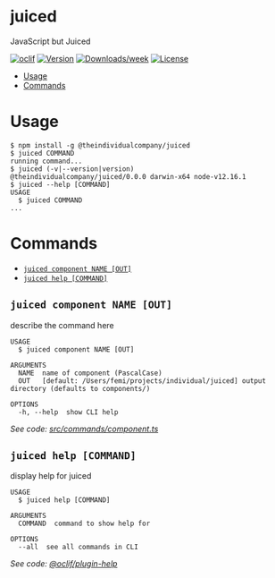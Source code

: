 juiced
======

JavaScript but Juiced

[![oclif](https://img.shields.io/badge/cli-oclif-brightgreen.svg)](https://oclif.io)
[![Version](https://img.shields.io/npm/v/juiced.svg)](https://npmjs.org/package/juiced)
[![Downloads/week](https://img.shields.io/npm/dw/juiced.svg)](https://npmjs.org/package/juiced)
[![License](https://img.shields.io/npm/l/juiced.svg)](https://github.com//juiced/blob/master/package.json)

<!-- toc -->
* [Usage](#usage)
* [Commands](#commands)
<!-- tocstop -->
# Usage
<!-- usage -->
```sh-session
$ npm install -g @theindividualcompany/juiced
$ juiced COMMAND
running command...
$ juiced (-v|--version|version)
@theindividualcompany/juiced/0.0.0 darwin-x64 node-v12.16.1
$ juiced --help [COMMAND]
USAGE
  $ juiced COMMAND
...
```
<!-- usagestop -->
# Commands
<!-- commands -->
* [`juiced component NAME [OUT]`](#juiced-component-name-out)
* [`juiced help [COMMAND]`](#juiced-help-command)

## `juiced component NAME [OUT]`

describe the command here

```
USAGE
  $ juiced component NAME [OUT]

ARGUMENTS
  NAME  name of component (PascalCase)
  OUT   [default: /Users/femi/projects/individual/juiced] output directory (defaults to components/)

OPTIONS
  -h, --help  show CLI help
```

_See code: [src/commands/component.ts](https://github.com/theindividualcompany/juiced/blob/v0.0.0/src/commands/component.ts)_

## `juiced help [COMMAND]`

display help for juiced

```
USAGE
  $ juiced help [COMMAND]

ARGUMENTS
  COMMAND  command to show help for

OPTIONS
  --all  see all commands in CLI
```

_See code: [@oclif/plugin-help](https://github.com/oclif/plugin-help/blob/v2.2.3/src/commands/help.ts)_
<!-- commandsstop -->
